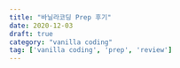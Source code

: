 ```yaml
---
title: "바닐라코딩 Prep 후기"
date: 2020-12-03
draft: true
category: "vanilla coding"
tag: ['vanilla coding', 'prep', 'review']
---
```



